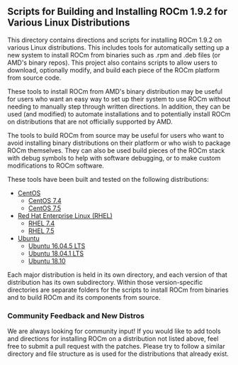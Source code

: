 ## Scripts for Building and Installing ROCm 1.9.2 for Various Linux Distributions

This directory contains directions and scripts for installing ROCm 1.9.2 on various Linux distributions.
This includes tools for automatically setting up a new system to install ROCm from binaries such as .rpm and .deb files (or AMD's binary repos).
This project also contains scripts to allow users to download, optionally modify, and build each piece of the ROCm platform from source code.

These tools to install ROCm from AMD's binary distribution may be useful for users who want an easy way to set up their system to use ROCm without needing to manually step through written directions.
In addition, they can be used (and modified) to automate installations and to potentially install ROCm on distributions that are not officially supported by AMD.

The tools to build ROCm from source may be useful for users who want to avoid installing binary distributions on their platform or who wish to package ROCm themselves.
They can also be used build pieces of the ROCm stack with debug symbols to help with software debugging, or to make custom modifications to ROCm software.

These tools have been built and tested on the following distributions:

- [CentOS](CentOS)
    - [CentOS 7.4](CentOS/CentOS_7.4)
    - [CentOS 7.5](CentOS/CentOS_7.5)
- [Red Hat Enterprise Linux (RHEL)](RHEL)
    - [RHEL 7.4](RHEL/RHEL_7.4)
    - [RHEL 7.5](RHEL/RHEL_7.5)
- [Ubuntu](Ubuntu)
    - [Ubuntu 16.04.5 LTS](Ubuntu/Ubuntu_16.04)
    - [Ubuntu 18.04.1 LTS](Ubuntu/Ubuntu_18.04)
    - [Ubuntu 18.10](Ubuntu/Ubuntu_18.10)

Each major distribution is held in its own directory, and each version of that distribution has its own subdirectory.
Within those version-specific directories are separate folders for the scripts to install ROCm from binaries and to build ROCm and its components from source.

### Community Feedback and New Distros
We are always looking for community input! If you would like to add tools and directions for installing ROCm on a distribution not listed above, feel free to submit a pull request with the patches.
Please try to follow a similar directory and file structure as is used for the distributions that already exist.

